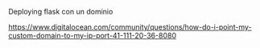 
Deploying flask con un dominio

https://www.digitalocean.com/community/questions/how-do-i-point-my-custom-domain-to-my-ip-port-41-111-20-36-8080


